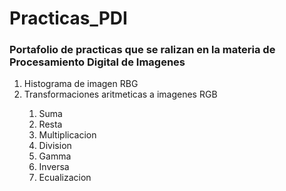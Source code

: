 # Practicas_PDI
<h3> Portafolio de practicas que se ralizan en la materia de Procesamiento Digital de Imagenes </h3>
<ol>
 <li> Histograma de imagen RBG </li>
 <li>Transformaciones aritmeticas a imagenes RGB </li>
  <ol> 
   <li> Suma </li>
   <li> Resta </li>
   <li> Multiplicacion </li>
   <li> Division </li>
   <li> Gamma </li>
   <li> Inversa </li>
   <li> Ecualizacion </li>
 </ol>
</ol>
